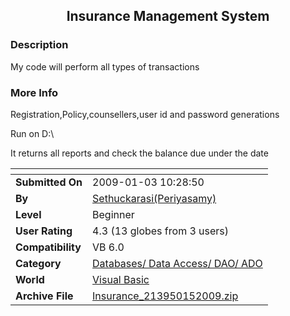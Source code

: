 ﻿<div align="center">

## Insurance Management System


</div>

### Description

My code will perform all types of transactions
 
### More Info
 
Registration,Policy,counsellers,user id and password generations

Run on D:\

It returns all reports and check the balance due under the date


<span>             |<span>
---                |---
**Submitted On**   |2009-01-03 10:28:50
**By**             |[Sethuckarasi\(Periyasamy\)](https://github.com/Planet-Source-Code/PSCIndex/blob/master/ByAuthor/sethuckarasi-periyasamy.md)
**Level**          |Beginner
**User Rating**    |4.3 (13 globes from 3 users)
**Compatibility**  |VB 6\.0
**Category**       |[Databases/ Data Access/ DAO/ ADO](https://github.com/Planet-Source-Code/PSCIndex/blob/master/ByCategory/databases-data-access-dao-ado__1-6.md)
**World**          |[Visual Basic](https://github.com/Planet-Source-Code/PSCIndex/blob/master/ByWorld/visual-basic.md)
**Archive File**   |[Insurance\_213950152009\.zip](https://github.com/Planet-Source-Code/sethuckarasi-periyasamy-insurance-management-system__1-71609/archive/master.zip)








